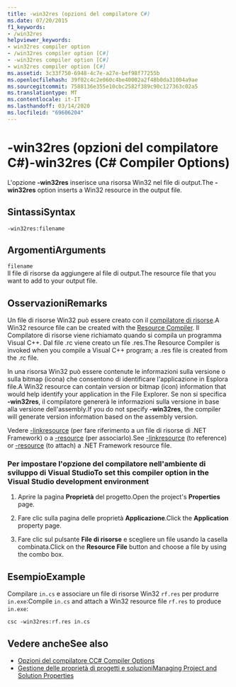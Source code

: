 ```yaml
---
title: -win32res (opzioni del compilatore C#)
ms.date: 07/20/2015
f1_keywords:
- /win32res
helpviewer_keywords:
- win32res compiler option
- /win32res compiler option [C#]
- -win32res compiler option [C#]
- win32res compiler option [C#]
ms.assetid: 3c33f750-6948-4c7e-a27e-bef98f77255b
ms.openlocfilehash: 39f02c4c2e060c4be40002a2f48b0da31004a9ae
ms.sourcegitcommit: 7588136e355e10cbc2582f389c90c127363c02a5
ms.translationtype: MT
ms.contentlocale: it-IT
ms.lasthandoff: 03/14/2020
ms.locfileid: "69606204"
---
```

# <a name="-win32res-c-compiler-options"></a><span data-ttu-id="32c8b-102">-win32res (opzioni del compilatore C#)</span><span class="sxs-lookup"><span data-stu-id="32c8b-102">-win32res (C# Compiler Options)</span></span>
<span data-ttu-id="32c8b-103">L'opzione **-win32res** inserisce una risorsa Win32 nel file di output.</span><span class="sxs-lookup"><span data-stu-id="32c8b-103">The **-win32res** option inserts a Win32 resource in the output file.</span></span>  
  
## <a name="syntax"></a><span data-ttu-id="32c8b-104">Sintassi</span><span class="sxs-lookup"><span data-stu-id="32c8b-104">Syntax</span></span>  
  
```console  
-win32res:filename  
```  
  
## <a name="arguments"></a><span data-ttu-id="32c8b-105">Argomenti</span><span class="sxs-lookup"><span data-stu-id="32c8b-105">Arguments</span></span>  
 `filename`  
 <span data-ttu-id="32c8b-106">Il file di risorse da aggiungere al file di output.</span><span class="sxs-lookup"><span data-stu-id="32c8b-106">The resource file that you want to add to your output file.</span></span>  
  
## <a name="remarks"></a><span data-ttu-id="32c8b-107">Osservazioni</span><span class="sxs-lookup"><span data-stu-id="32c8b-107">Remarks</span></span>  
 <span data-ttu-id="32c8b-108">Un file di risorse Win32 può essere creato con il [compilatore di risorse](../../language-reference/compiler-options/resource-compiler-option.md).</span><span class="sxs-lookup"><span data-stu-id="32c8b-108">A Win32 resource file can be created with the [Resource Compiler](../../language-reference/compiler-options/resource-compiler-option.md).</span></span> <span data-ttu-id="32c8b-109">Il Compilatore di risorse viene richiamato quando si compila un programma Visual C++. Dal file .rc viene creato un file .res.</span><span class="sxs-lookup"><span data-stu-id="32c8b-109">The Resource Compiler is invoked when you compile a Visual C++ program; a .res file is created from the .rc file.</span></span>  
  
 <span data-ttu-id="32c8b-110">In una risorsa Win32 può essere contenute le informazioni sulla versione o sulla bitmap (icona) che consentono di identificare l'applicazione in Esplora file.</span><span class="sxs-lookup"><span data-stu-id="32c8b-110">A Win32 resource can contain version or bitmap (icon) information that would help identify your application in the File Explorer.</span></span> <span data-ttu-id="32c8b-111">Se non si specifica **-win32res**, il compilatore genererà le informazioni sulla versione in base alla versione dell'assembly.</span><span class="sxs-lookup"><span data-stu-id="32c8b-111">If you do not specify **-win32res**, the compiler will generate version information based on the assembly version.</span></span>  
  
 <span data-ttu-id="32c8b-112">Vedere [-linkresource](./linkresource-compiler-option.md) (per fare riferimento a un file di risorse di .NET Framework) o a [-resource](./resource-compiler-option.md) (per associarlo).</span><span class="sxs-lookup"><span data-stu-id="32c8b-112">See [-linkresource](./linkresource-compiler-option.md) (to reference) or [-resource](./resource-compiler-option.md) (to attach) a .NET Framework resource file.</span></span>  
  
### <a name="to-set-this-compiler-option-in-the-visual-studio-development-environment"></a><span data-ttu-id="32c8b-113">Per impostare l'opzione del compilatore nell'ambiente di sviluppo di Visual Studio</span><span class="sxs-lookup"><span data-stu-id="32c8b-113">To set this compiler option in the Visual Studio development environment</span></span>  
  
1. <span data-ttu-id="32c8b-114">Aprire la pagina **Proprietà** del progetto.</span><span class="sxs-lookup"><span data-stu-id="32c8b-114">Open the project's **Properties** page.</span></span>  
  
2. <span data-ttu-id="32c8b-115">Fare clic sulla pagina delle proprietà **Applicazione**.</span><span class="sxs-lookup"><span data-stu-id="32c8b-115">Click the **Application** property page.</span></span>  
  
3. <span data-ttu-id="32c8b-116">Fare clic sul pulsante **File di risorse** e scegliere un file usando la casella combinata.</span><span class="sxs-lookup"><span data-stu-id="32c8b-116">Click on the **Resource File** button and choose a file by using the combo box.</span></span>  
  
## <a name="example"></a><span data-ttu-id="32c8b-117">Esempio</span><span class="sxs-lookup"><span data-stu-id="32c8b-117">Example</span></span>  
 <span data-ttu-id="32c8b-118">Compilare `in.cs` e associare un file di risorse Win32 `rf.res` per produrre `in.exe`:</span><span class="sxs-lookup"><span data-stu-id="32c8b-118">Compile `in.cs` and attach a Win32 resource file `rf.res` to produce `in.exe`:</span></span>  
  
```console  
csc -win32res:rf.res in.cs  
```  
  
## <a name="see-also"></a><span data-ttu-id="32c8b-119">Vedere anche</span><span class="sxs-lookup"><span data-stu-id="32c8b-119">See also</span></span>

- [<span data-ttu-id="32c8b-120">Opzioni del compilatore C</span><span class="sxs-lookup"><span data-stu-id="32c8b-120">C# Compiler Options</span></span>](./index.md)
- [<span data-ttu-id="32c8b-121">Gestione delle proprietà di progetti e soluzioni</span><span class="sxs-lookup"><span data-stu-id="32c8b-121">Managing Project and Solution Properties</span></span>](/visualstudio/ide/managing-project-and-solution-properties)
